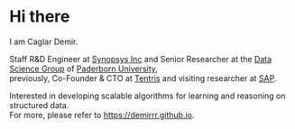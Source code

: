 # Hi there

I am Caglar Demir.

Staff R&D Engineer at [Synopsys Inc](https://www.synopsys.com/) and Senior Researcher at the [Data Science Group](https://dice-research.org/) of [Paderborn University](https://www.uni-paderborn.de/), <br>
previously, Co-Founder & CTO at [Tentris](https://tentris.io/) and visiting researcher at [SAP](https://www.sap.com).

Interested in developing scalable algorithms for learning and reasoning on structured data.<br>
For more, please refer to https://demirrr.github.io.
